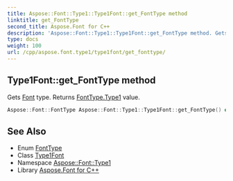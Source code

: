 ```yaml
---
title: Aspose::Font::Type1::Type1Font::get_FontType method
linktitle: get_FontType
second_title: Aspose.Font for C++
description: 'Aspose::Font::Type1::Type1Font::get_FontType method. Gets Font type. Returns FontType.Type1 value in C++.'
type: docs
weight: 100
url: /cpp/aspose.font.type1/type1font/get_fonttype/
---
```

## Type1Font::get_FontType method


Gets [Font](../../../aspose.font/font/) type. Returns [FontType.Type1](../../../aspose.font/fonttype/) value.

```cpp
Aspose::Font::FontType Aspose::Font::Type1::Type1Font::get_FontType() override
```

## See Also

* Enum [FontType](../../../aspose.font/fonttype/)
* Class [Type1Font](../)
* Namespace [Aspose::Font::Type1](../../)
* Library [Aspose.Font for C++](../../../)
